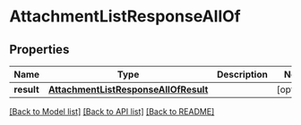 # AttachmentListResponseAllOf


## Properties
Name | Type | Description | Notes
------------ | ------------- | ------------- | -------------
**result** | [**AttachmentListResponseAllOfResult**](AttachmentListResponseAllOfResult.md) |  | [optional] 

[[Back to Model list]](../README.md#documentation-for-models) [[Back to API list]](../README.md#documentation-for-api-endpoints) [[Back to README]](../README.md)


